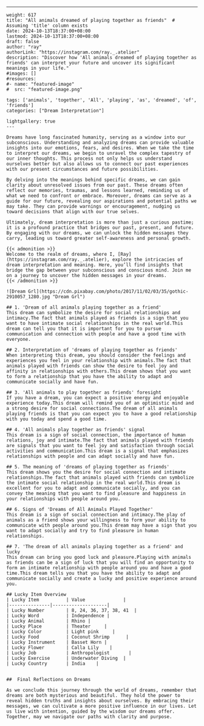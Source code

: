 ---
    weight: 617
    title: "All animals dreamed of playing together as friends"  # Assuming 'title' column exists
    date: 2024-10-13T18:37:00+08:00
    lastmod: 2024-10-13T18:37:00+08:00
    draft: false
    author: "ray"
    authorLink: "https://instagram.com/ray._.atelier"
    description: "Discover how 'All animals dreamed of playing together as friends' can interpret your future and uncover its significant meanings in your life."
    #images: []
    #resources:
    #- name: "featured-image"
    #  src: "featured-image.png"
    
    tags: ['animals', 'together', 'All', 'playing', 'as', 'dreamed', 'of', 'friends']
    categories: ["Dream Interpretation"]
    
    lightgallery: true
    ---
    
    Dreams have long fascinated humanity, serving as a window into our subconscious. Understanding and analyzing dreams can provide valuable insights into our emotions, fears, and desires. When we take the time to interpret our dreams, we begin to unravel the complex tapestry of our inner thoughts. This process not only helps us understand ourselves better but also allows us to connect our past experiences with our present circumstances and future possibilities.
    
    By delving into the meanings behind specific dreams, we can gain clarity about unresolved issues from our past. These dreams often reflect our memories, traumas, and lessons learned, reminding us of what we need to confront or embrace. Moreover, dreams can serve as a guide for our future, revealing our aspirations and potential paths we may take. They can provide warnings or encouragement, nudging us toward decisions that align with our true selves.
    
    Ultimately, dream interpretation is more than just a curious pastime; it is a profound practice that bridges our past, present, and future. By engaging with our dreams, we can unlock the hidden messages they carry, leading us toward greater self-awareness and personal growth.
    
    {{< admonition >}}
    Welcome to the realm of dreams, where I, [Ray](https://instagram.com/ray._.atelier), explore the intricacies of dream interpretation and meaning. Here, you’ll find insights that bridge the gap between your subconscious and conscious mind. Join me on a journey to uncover the hidden messages in your dreams.
    {{< /admonition >}}
    
    ![Dream Grl](https://cdn.pixabay.com/photo/2017/11/02/03/35/gothic-2910057_1280.jpg "Dream Grl")
    
    ## 1. 'Dream of all animals playing together as a friend'
    This dream can symbolize the desire for social relationships and intimacy.The fact that animals played as friends is a sign that you want to have intimate social relationships in the real world.This dream can tell you that it is important for you to pursue communication and connection with people and have a good time with everyone.
    
    ## 2. Interpretation of 'dreams of playing together as friends'
    When interpreting this dream, you should consider the feelings and experiences you feel in your relationship with animals.The fact that animals played with friends can show the desire to feel joy and affinity in relationships with others.This dream shows that you want to form a relationship that you have the ability to adapt and communicate socially and have fun.
    
    ## 3. 'All animals to play together as friends' foresight
    If you have a dream, you can expect a positive energy and enjoyable experience today.This dream will remind you of an optimistic mind and a strong desire for social connections.The dream of all animals playing friends is that you can expect you to have a good relationship with you today and spend a good time.
    
    ## 4. 'All animals play together as friends' signal
    This dream is a sign of social connection, the importance of human relations, joy and intimate.The fact that animals played with friends are signals that you want to feel joy and satisfaction through social activities and communication.This dream is a signal that emphasizes relationships with people and can adapt socially and have fun.
    
    ## 5. The meaning of 'dreams of playing together as friends'
    This dream shows you the desire for social connection and intimate relationships.The fact that animals played with friends can symbolize the intimate social relationship in the real world.This dream is excellent for you to adapt and communicate socially, and you can convey the meaning that you want to find pleasure and happiness in your relationships with people around you.
    
    ## 6. Signs of 'Dreams of All Animals Played Together'
    This dream is a sign of social connection and intimacy.The play of animals as a friend shows your willingness to form your ability to communicate with people around you.This dream may have a sign that you want to adapt socially and try to find pleasure in human relationships.
    
    ## 7. 'The dream of all animals playing together as a friend' and lucky
    This dream can bring you good luck and pleasure.Playing with animals as friends can be a sign of luck that you will find an opportunity to form an intimate relationship with people around you and have a good time.This dream tells you that you have the ability to adapt and communicate socially and create a lucky and positive experience around you.
    
    ## Lucky Item Overview
    | Lucky Item          | Value              |
    |---------------|--------------------|
    | Lucky Number        | 8, 24, 36, 37, 38, 41  |
    | Lucky Word          | Independence |
    | Lucky Animal        | Rhino |
    | Lucky Place         | Theater     |
    | Lucky Color         | Light pink     |
    | Lucky Food          | Coconut Shrimp      |
    | Lucky Instrument    | Basset Horn |
    | Lucky Flower        | Calla Lily    |
    | Lucky Job           | Anthropologist       |
    | Lucky Exercise      | Underwater Diving  |
    | Lucky Country       | India    |
    
    
    ##  Final Reflections on Dreams
    
    As we conclude this journey through the world of dreams, remember that dreams are both mysterious and beautiful. They hold the power to reveal hidden truths and insights about ourselves. By embracing their messages, we can cultivate a more positive influence in our lives. Let us live with intention, guided by the wisdom our dreams offer. Together, may we navigate our paths with clarity and purpose.
    